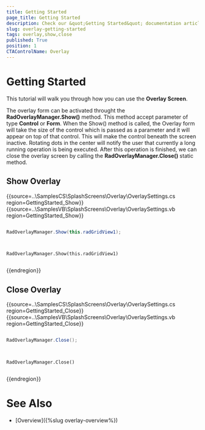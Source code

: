 ```yaml
---
title: Getting Started
page_title: Getting Started 
description: Check our &quot;Getting Started&quot; documentation article for the Overlay Screen {{ site.framework_name }} control.
slug: overlay-getting-started
tags: overlay,show,close
published: True
position: 1
CTAControlName: Overlay
---
```


# Getting Started

This tutorial will walk you through how you can use the __Overlay Screen__. 

The overlay form can be activated throught the __RadOverlayManager.Show()__ method. This method accept parameter of type __Control__ or __Form__. When the Show() method is called, the Overlay form will take the size of the control which is passed as a parameter and it will appear on top of that control. This will make the control beneath the screen inactive. Rotating dots in the center will notify the user that currently a long running operation is being executed. After this operation is finished, we can close the overlay screen by calling the __RadOverlayManager.Close()__ static method. 

## Show Overlay

{{source=..\SamplesCS\SplashScreens\Overlay\OverlaySettings.cs region=GettingStarted_Show}} 
{{source=..\SamplesVB\SplashScreens\Overlay\OverlaySettings.vb region=GettingStarted_Show}} 

````C#

RadOverlayManager.Show(this.radGridView1);
	

````
````VB.NET

RadOverlayManager.Show(this.radGridView1)


````

{{endregion}}

## Close Overlay

{{source=..\SamplesCS\SplashScreens\Overlay\OverlaySettings.cs region=GettingStarted_Close}} 
{{source=..\SamplesVB\SplashScreens\Overlay\OverlaySettings.vb region=GettingStarted_Close}} 

````C#

RadOverlayManager.Close();
	

````
````VB.NET

RadOverlayManager.Close()


````

{{endregion}}

# See Also

* [Overview]({%slug overlay-overview%})
 
        
